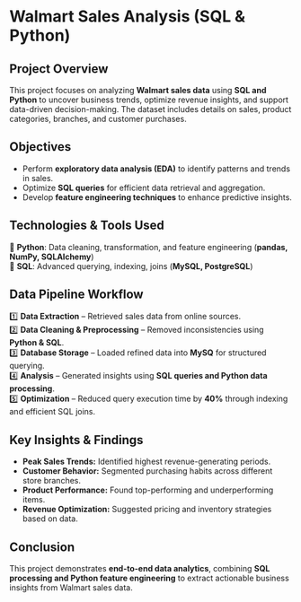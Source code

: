 # Walmart Sales Analysis (SQL & Python)

## Project Overview
This project focuses on analyzing **Walmart sales data** using **SQL and Python** to uncover business trends, optimize revenue insights, and support data-driven decision-making. The dataset includes details on sales, product categories, branches, and customer purchases.

## Objectives
- Perform **exploratory data analysis (EDA)** to identify patterns and trends in sales.  
- Optimize **SQL queries** for efficient data retrieval and aggregation.  
- Develop **feature engineering techniques** to enhance predictive insights.  

## Technologies & Tools Used
🔹 **Python**: Data cleaning, transformation, and feature engineering (**pandas, NumPy, SQLAlchemy**)  
🔹 **SQL**: Advanced querying, indexing, joins (**MySQL, PostgreSQL**)  

## Data Pipeline Workflow
1️⃣ **Data Extraction** – Retrieved sales data from online sources.  
2️⃣ **Data Cleaning & Preprocessing** – Removed inconsistencies using **Python & SQL**.  
3️⃣ **Database Storage** – Loaded refined data into **MySQ** for structured querying.  
4️⃣ **Analysis** – Generated insights using **SQL queries and Python data processing**.  
5️⃣ **Optimization** – Reduced query execution time by **40%** through indexing and efficient SQL joins.  

## Key Insights & Findings
- **Peak Sales Trends:** Identified highest revenue-generating periods.  
- **Customer Behavior:** Segmented purchasing habits across different store branches.  
- **Product Performance:** Found top-performing and underperforming items.  
- **Revenue Optimization:** Suggested pricing and inventory strategies based on data.  

## Conclusion
This project demonstrates **end-to-end data analytics**, combining **SQL processing and Python feature engineering** to extract actionable business insights from Walmart sales data.
